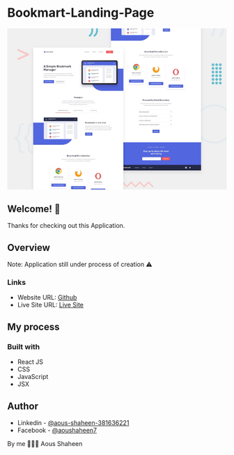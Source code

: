 # Bookmart-Landing-Page

![Bookmart-Landing-Page](./src/assets/desktop-preview.jpg)


## Welcome! 👋
Thanks for checking out this Application.

## Overview
Note: Application still under process of creation ⚠️

### Links

- Website URL: [Github](https://github.com/Shaheen121/Bookmark-LandingPage-React.git)
- Live Site URL: [Live Site](https://github.com/Shaheen121/Bookmark-LandingPage-React.git)

## My process

### Built with

- React JS
- CSS
- JavaScript
- JSX


## Author

- Linkedin - [@aous-shaheen-381636221](https://www.linkedin.com/in/aous-shaheen-381636221/)
- Facebook - [@aoushaheen7](https://www.facebook.com/shaheen72001/)

By me 🚀🚀🚀
Aous Shaheen